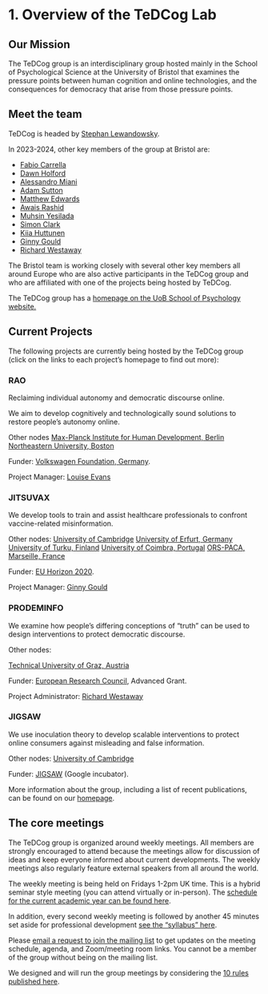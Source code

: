 # 1. Overview of the TeDCog Lab

## Our Mission

The TeDCog group is an interdisciplinary group hosted mainly in the School of Psychological Science at the University of Bristol that examines the pressure points between human cognition and online technologies, and the consequences for democracy that arise from those pressure points. 

## Meet the team

TeDCog is headed by [Stephan Lewandowsky](https://www.cogsciwa.com/). 

In 2023-2024, other key members of the group at Bristol are: 

* [Fabio Carrella](https://research-information.bris.ac.uk/en/persons/fabio-carrella)
* [Dawn Holford](https://research-information.bris.ac.uk/en/persons/dawn-holford)
* [Alessandro Miani]()
* [Adam Sutton](https://research-information.bris.ac.uk/en/persons/adam-j-sutton-2) 
* [Matthew Edwards](https://research-information.bris.ac.uk/en/persons/matthew-edwards)
* [Awais Rashid](https://research-information.bris.ac.uk/en/persons/awais-rashid)
* [Muhsin Yesilada](https://research-information.bris.ac.uk/en/persons/muhsin-yesilada)
* [Simon Clark](https://research-information.bris.ac.uk/en/persons/simon-clark)
* [Kiia Huttunen](https://research-information.bris.ac.uk/en/persons/kiia-j-a-huttunen)
* [Ginny Gould](https://www.bristol.ac.uk/people/person/Ginny-Gould-a23a5a2c-786f-4063-a2b7-a566a3768306/)
* [Richard Westaway](https://www.bristol.ac.uk/people/person/Richard-Westaway-4e46888d-591b-4d0b-a66d-9ed21a3e939c/)

The Bristol team is working closely with several other key members all around Europe who are also active participants in the TeDCog group and who are affiliated with one of the projects being hosted by TeDCog.  

The TeDCog group has a [homepage on the UoB School of Psychology website.](https://sks.to/tedcog)  
    
## Current Projects
The following projects are currently being hosted by the TeDCog group (click on the links to each project’s homepage to find out more):
    
### RAO 
Reclaiming individual autonomy and democratic discourse online.
    
We aim to develop cognitively and technologically sound solutions to restore people’s autonomy online. 

Other nodes
[Max-Planck Institute for Human Development, Berlin](https://www.mpg.de/11761628/profile-visions)
[Northeastern University, Boston](https://research.northeastern.edu/#_ga=2.87218588.583994968.1655376565-198303119.1655376564)

Funder: [Volkswagen Foundation, Germany](https://www.volkswagenstiftung.de/en/funding/for-applicants/information-for-applicants-from-abroad). 

Project Manager: [Louise Evans](https://www.bristol.ac.uk/people/person/Louise-Evans-2e206e72-e7c9-4fd0-8a2a-43834dc5063e/)
    
### JITSUVAX
We develop tools to train and assist healthcare professionals to confront vaccine-related misinformation. 

Other nodes: 
[University of Cambridge](https://www.cam.ac.uk/research?ucam-ref=home-menu)
[University of Erfurt, Germany](https://www.uni-erfurt.de/en/research/researching/research-projects?l=1&id=1494&tx_solr[q]=JITSUVAX)
[University of Turku, Finland](https://www.utu.fi/en/research)
[University of Coimbra, Portugal](https://www.uc.pt/en/research/)
[ORS-PACA, Marseille, France](http://www.orspaca.org/)

Funder: [EU Horizon 2020](https://ec.europa.eu/info/research-and-innovation/funding/funding-opportunities/funding-programmes-and-open-calls/horizon-2020_en).

Project Manager: [Ginny Gould](https://www.bristol.ac.uk/people/person/Ginny-Gould-a23a5a2c-786f-4063-a2b7-a566a3768306/)
    
### PRODEMINFO 
We examine how people’s differing conceptions of “truth” can be used to design interventions to protect democratic discourse.
    
Other nodes: 
    
[Technical University of Graz, Austria](https://www.tugraz.at/en/research/focus-on-research/)  

Funder: [European Research Council](https://erc.europa.eu/), Advanced Grant.

Project Administrator: [Richard Westaway](https://www.bristol.ac.uk/people/person/Richard-Westaway-4e46888d-591b-4d0b-a66d-9ed21a3e939c/)
    
### JIGSAW
We use inoculation theory to develop scalable interventions to protect online consumers against misleading and false information. 

Other nodes: [University of Cambridge](https://www.cam.ac.uk/research?ucam-ref=home-menu)

Funder: [JIGSAW](https://jigsaw.google.com/) (Google incubator).

More information about the group, including a list of recent publications, can be found on our [homepage](https://sks.to/tedcog). 

## The core meetings
The TeDCog group is organized around weekly meetings. All members are strongly encouraged to attend because the meetings allow for discussion of ideas and keep everyone informed about current developments. The weekly meetings also regularly feature external speakers from all around the world.
    
The weekly meeting is being held on Fridays 1-2pm UK time. This is a hybrid seminar style meeting (you can attend virtually or in-person). The [schedule for the current academic year can be found here](https://airtable.com/shr9zVcDu6SmdeTen).
    
In addition, every second weekly meeting is followed by another 45 minutes set aside for professional development [see the “syllabus” here](https://airtable.com/invite/l?inviteId=inv7rEmtOlhHyyWJq&inviteToken=9a8d1d51585496e07e55e6bc7c8e1628634ffeb97f167ff64df1b26fc8c018f7&utm_source=email). 

Please [email a request to join the mailing list](mailto:TeDCog@bristol.ac.uk) to get updates on the meeting schedule, agenda, and Zoom/meeting room links. You cannot be a member of the group without being on the mailing list.

We designed and will run the group meetings by considering the [10 rules published here](https://dx.doi.org/10.1371/journal.pcbi.1008953).

<!--**Have kept this in as we may want to expand the team and include more here using the template format**

<span style="color:red"> **Past projects:** 
 
````{panels}
:column: col-lg-4 px-2 py-2

---
![<RESEARCHER 1 NAME>](https://www.beckenhamrunning.co.uk/wp-content/uploads/2020/02/Person-silhouette.png)
^^^

**`<RESEARCHER 1 NAME>`**  
_Research Software Engineer_  
[{fa}`at`](mailto:USERNAME@ORGANIZATION.NET)
[{fa}`linkedin,style=fab`](https://www.linkedin.com)
[{fa}`twitter,style=fab`](https://twitter.com/)
[{fa}`researchgate,style=fab`](https://www.researchgate.net/)
[{fa}`orcid,style=fab`](https://orcid.org/)
[{fa}`github,style=fab`](https://www.github.com)

About me... `<NAME>` has a background in `<BACKGROUND>` and works with `<COLLABORATORS AND COMMUNITIES>` on `<FOCUS OF RESEARCH>`.
They enjoy `<HOBBIES>` and recently took part in `<FUN THING>`.

**Research:** 
- `<RESEARCH INTERESTS>`
-->

